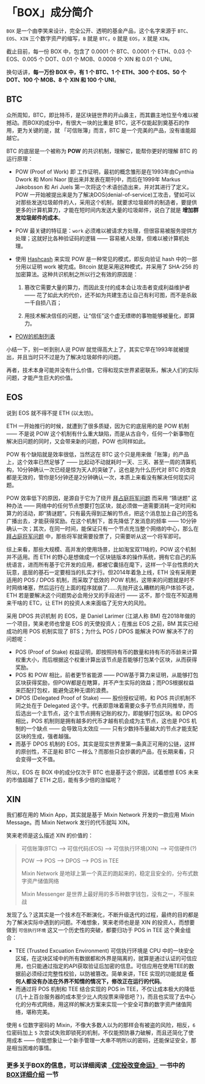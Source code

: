 # 「BOX」成分简介

`BOX` 是一个由李笑来设计，完全公开、透明的基金产品，这个名字来源于 `BTC`、`EOS`、`XIN` 三个数字资产的缩写，`B` 就是 `BTC`，`O` 就是 `EOS`，`X` 就是 `XIN`。

截止目前，每一份 BOX 中，包含了 0.0001 个 BTC、0.0001 个 ETH、0.03 个 EOS、0.005 个 DOT、0.01 个 MOB、0.0008 个 XIN 和 0.01 个 UNI。

换句话讲，**每一万份 BOX 中，有 1 个 BTC、1 个 ETH、300 个 EOS、50 个 DOT、100 个 MOB、8 个 XIN 和 100 个 UNI**。

## BTC
众所周知，BTC，即比特币，是区块链世界的开山鼻主，而其霸主地位至今难以被撼动。而BOX的成分中，有很大一块的比重是 BTC，这不仅能起到奠基石的作用，更为关键的是，就 「可信账簿」而言，BTC 是一个完美的产品，没有谁能超越它。

BTC 的底层是一个被称为 **POW** 的共识机制，理解它，能帮你更好的理解 BTC 的运行原理：

- POW  (Proof of Work) 即 工作证明，最初的概念雏形是在1993年由Cynthia Dwork 和 Moni Naor 提出来并发表在期刊中，而后在1999年 Markus Jakobsson 和 Ari Juels 第一次将这个术语创造出来，并对其进行了定义。POW 一开始被提出来是为了解决DOS(denial-of-service)工攻击，譬如可以对那些发送垃圾邮件的人，采用这个机制，就要求垃圾邮件的制造者，要提供更多的计算机算力，才能在短时间内发送大量的垃圾邮件，说白了就是 **增加群发垃圾邮件的成本**。
- POW 最关键的特征是：`work` 必须难以被请求方处理，但很容易被服务提供方处理；这就好比各种验证码的逻辑 —— 容易被人处理，但难以被计算机处理。
- 使用 [Hashcash](https://en.wikipedia.org/wiki/Hashcash) 来实现 POW 是一种常见的模式，即反向验证 hash 中的一部分用以证明 work 被完成。Bitcoin 就是采用这种模式，并采用了 SHA-256 的加密算法。这种共识机制之所以行之有效的原因是：

    1. 篡改它需要大量的算力，而因此支付的成本会让攻击者变成利益维护者 —— 花了如此大的代价，还不如为共建生态让自己有利可图，而不是杀敌一千自损八百；

    2. 用技术解决信任的问题，让“信任”这个虚无缥缈的事物能够被量化，即算力。
- [POW的机制列表](https://en.wikipedia.org/wiki/Proof_of_work#List_of_proof-of-work_functions)

小结一下，别一听到别人说 POW 就觉得高大上了，其实它早在1993年就被提出，并且当时只不过是为了解决垃圾邮件的问题。

再者，技术本身可能并没有什么价值，它得和现实世界紧密联系，解决人们的实际问题，才能产生巨大的价值。

## EOS
说到 EOS 就不得不提 ETH (以太坊)。

ETH 一开始推行的时候，就遭到了很多质疑，因为它的底层用的是 POW 机制 —— 不是说 POW 这个机制有什么重大缺陷，而是从古自今，任何一个新事物在解决旧问题的同时，又会带来新的问题，POW 也同样如此。

POW 有个缺陷就是效率很低，当然这在 BTC 这个只是用来做「账簿」的产品上，这个效率已然足够了 —— 比起动不动就耗时一天、三天、甚至一周的清算机构，10分钟确认一次已经是惊为天人的突破了，这也是为什么历代对 BTC 的改良都是无效的，管你是5分钟还是2分钟确认一次，本质上来看没有解决任何现实问题。

POW 效率低下的原因，是源自于它为了绕开 [拜占庭将军问题]([https://zh.wikipedia.org/wiki/%E6%8B%9C%E5%8D%A0%E5%BA%AD%E5%B0%86%E5%86%9B%E9%97%AE%E9%A2%98](https://zh.wikipedia.org/wiki/拜占庭将军问题)) 而采用 “猜谜题” 这种办法 —— 网络中的任何节点想要打包区块，就必须做一道需要消耗一定时间和算力的活动，即“猜谜题”。只有最先得到正解的节点，把这个消息加上自己的签名广播出去，才能获得奖励。在这个机制下，首先降低了发消息的频率 —— 10分钟确认一次；其次，在同一时间，能保证只有一个节点充当整个网络的中心，那么在 [拜占庭将军问题]([https://zh.wikipedia.org/wiki/%E6%8B%9C%E5%8D%A0%E5%BA%AD%E5%B0%86%E5%86%9B%E9%97%AE%E9%A2%98](https://zh.wikipedia.org/wiki/拜占庭将军问题)) 中，那些将军就需要投票了，只需要听从这一个将军即可。

综上来看，那些大规模、高并发的使用场景，比如淘宝双11啥的，POW 这个机制并不适用。而 ETH 的野心是想做成一个区块链版本的操作系统，拥有它自己的系统语言，进而所有基于它开发的应用，都被它囊括在麾下，这样一个平台性质的大玩意，底层的基石一定要相当的扎实才行。但2014年着急上线，ETH 没有采用更适用的 POS / DPOS 机制，而采取了低效的 POW 机制，这带来的问题就是时不时网络堵塞，然后运行在上面的程序就崩了……先抛开这么糟糕的用户体验不说，ETH 若是要解决这个问题势必会用分叉的手段进行 —— 这不，那个现在不知道用来干啥的 ETC，让 ETH 的投资人未来面临了无穷大的风险。

采用 DPOS 共识机制 的 EOS，是 Daniel Larimer (江湖人称 BM) 在2018年做的一个项目，笑来老师也曾是 EOS 的天使投资人；在推出 EOS 之前，BM 其实已经成功的用 POS 机制实现了 BTS；为什么 POS / DPOS 能解决 POW 解决不了的问题呢：

- POS (Proof of Stake) 权益证明，即按照持有币的数量和持有币的币龄来计算权重大小，而后根据这个权重计算出该节点是否能够打包某个区块，从而获得奖励。
- POS 和 POW 相比，前者更节省能源 —— POW基于算力来证明，从能够打包区块获得奖励，但POW都是在瞎算，并不产生实际的效益；而POS根据权益来匹配打包权，能避免这种无谓的浪费。
- DPOS (Delegated Proof of Stake) —— 股份授权证明，和 POS 共识机制不同之处在于 Delegated 这个字。代表即意味着需要众多子节点共同推举，而后选出一个主节点，这个主节点拥有记账的权力，即能够打包区块。和 DPOS 相比，POS 机制则是拥有越多的代币才越有机会成为主节点，这也是 POS 机制的一个缺点 —— 会导致马太效应 —— 只有少数持币量越大的节点才能支配区块的生成，强者越强。
- 而基于 DPOS 机制的 EOS，其实是现实世界里第一条真正可用的公链，这样的原创性，不正是和 BTC 一样么？而那些只会抄袭的产品，在长期来看，只会变得一文不值。

所以，EOS 在 BOX 中的成分仅次于 BTC 也是基于这个原因，试着想想 EOS 未来的市值超越了 ETH 之后，能有多少倍的涨幅呢？

## XIN
我们都在用的 Mixin App，其实就是基于 Mixin Network 开发的一款应用 Mixin Message。而 Mixin Network 发行的代币就叫 XIN。

笑来老师是这么描述 XIN 的价值的：

> 可信账簿(BTC) --> 可信代码(EOS) --> 可信执行环境(XIN) --> 可信硬件(?)
>
> POW --> POS --> DPOS --> POS in TEE
>
> Mixin Network 是地球上第一个真正的跑起来的，稳定且安全的，分布式数字资产储值网络
>
> Mixin Messenger 是世界上最好用的多币种数字钱包，没有之一，不服来战

发现了么？这其实是一个技术在不断演化，不断升级迭代的过程，最终的目的都是为了解决实际中遇到的问题。不难想象，笑来老师也是是 XIN 的投资人，而想要做到 `可信执行环境` 这又一个历史性的突破，都要归功于 POS in TEE 这个黄金组合：

- TEE (Trusted Excuation Environment) 可信执行环境是 CPU 中的一块安全区域，在这块区域中的所有数据都和外界是隔离的，就算是通过认证的可信应用，也只能通过指定的API获取验证后加密的信息。可信应用在使用TEE的数据前必须经过完整性校验，以防被篡改。简单来讲，TEE 实现的功能就是 **任何人都没有办法在外界不知情的情况下，修改正在运行的代码**。
- 而通过将 POS 机制和 TEE 结合实现的 POS in TEE，不仅让成本极大的降低 (几十上百台服务器的成本至少比人肉投票来得低吧？)，而且也实现了去中心化的分布式网络，用这样的解决方案来实现一个安全可靠的数字资产储值网络，堪称完美。

使用 `6` 位数字密码的 Mixin，不像大多数人以为的那样会有被盗的风险，相反，`6` 位密码加上 `5` 次尝试失败即锁死的机制，不仅能预防暴力破解，而且还简化了使用成本 —— 你能想象让一个新手管理一大串不明所以的密码，还能保证安全，那是相当困难的事情。



### 更多关于BOX的信息，可以详细阅读 [《定投改变命运》](https://ri.firesbox.com/#/) 一书中的 [BOX详细介绍](https://ri.firesbox.com/#/cn/?id=_1-%e5%85%b3%e4%ba%8e-box) 一节
